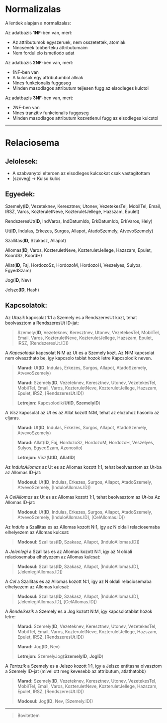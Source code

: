 # Normalizalas

A lentiek alapjan a normalizalas:

Az adatbazis __1NF__-ben van, mert:

* Az attributumok egyszeruek, nem osszetettek, atomiak
* Nincsenek tobberteku attributumaim
* Nem fordul elo ismetlodo adat

Az adatbazis __2NF__-ben van, mert:

* 1NF-ben van
* A kulcsok egy attributumbol allnak
* Nincs funkcionalis fuggoseg
* Minden masodlagos attributum teljesen fugg az elsodleges kulctol

Az adatbazis __3NF__-ben van, mert:

* 2NF-ben van
* Nincs tranzitiv funkcionalis fuggoseg
* Minden masodlagos attributum kozvetlenul fugg az elsodleges kulcstol

---

# Relaciosema
## Jelolesek:
* A szabvanytol elteroen az elsodleges kulcsokat csak vastagitottam
* [szoveg] -> Kulso kulcs 

Egyedek:
---

Szemely(__ID__, Vezeteknev, Keresztnev, Utonev, VezetekesTel, MobilTel, Email, IRSZ, Varos, KozteruletNeve, KozteruletJellege, Hazszam, Epulet)

RendszeresUt(__ID__, IndVaros, IndDatumIdo, ErkDatumIdo, ErkVaros, Hely)

Ut(__ID__, Indulas, Erkezes, Surgos, Allapot, AtadoSzemely, AtvevoSzemely)

Szallitas(__ID__, Szakasz, Allapot)

Allomas(__ID__, Varos, KozteruletNeve, KozteruletJellege, Hazszam, Epulet, KoordSz, KoordH)

Allat(__ID__, Faj, HordozoSz, HordozoM, HordozoH, Veszelyes, Sulyos, EgyedSzam)

Jog(__ID__, Nev)

Jelszo(__ID__, Hash)

Kapcsolatok:
---

Az *Utazik* kapcsolat 1:1 a Szemely es a RendszeresUt kozt, tehat beolvasztom a RendszeresUt ID-jat:

> Szemely(__ID__, Vezeteknev, Keresztnev, Utonev, VezetekesTel, MobilTel, Email, Varos, KozteruletNeve, KozteruletJellege, Hazszam, Epulet, IRSZ, [RendszeresUt.ID])

A *Kapcsolodik* kapcsolat N:M az Ut es a Szemely kozt. Az N:M kapcsolat nem olvaszthato be, igy kapcsolo tablat hozok letre Kapcsolodik neven.

> __Marad:__ Ut(__ID__, Indulas, Erkezes, Surgos, Allapot, AtadoSzemely, AtvevoSzemely)
>
> __Marad:__ Szemely(__ID__, Vezeteknev, Keresztnev, Utonev, VezetekesTel, MobilTel, Email, Varos, KozteruletNeve, KozteruletJellege, Hazszam, Epulet, IRSZ, [RendszeresUt.ID])
>
> __Letrejon:__ Kapcsolodik(__UtID__, __SzemelyID__)

A *Visz* kapcsolat az Ut es az Allat kozott N:M, tehat az elozohoz hasonlo az eljaras.

> __Marad:__  Ut(__ID__, Indulas, Erkezes, Surgos, Allapot, AtadoSzemely, AtvevoSzemely)
>
> __Marad:__ Allat(__ID__, Faj, HordozoSz, HordozoM, HordozoH, Veszelyes, Sulyos, EgyedSzam, Azonosito)
> 
> __Letrejon:__ Visz(__UtID__, __AllatID__)

Az *InduloAllomas* az Ut es az Allomas kozott 1:1, tehat beolvasztom az Ut-ba az Allomas ID-jat:

> __Modosul:__ Ut(__ID__, Indulas, Erkezes, Surgos, Allapot, AtadoSzemely, AtvevoSzemely, [InduloAllomas.ID])

A *CelAllomas* az Ut es az Allomas kozott 1:1, tehat beolvasztom az Ut-ba Az Allomas ID-jat:

> __Modosul:__ Ut(__ID__, Indulas, Erkezes, Surgos, Allapot, AtadoSzemely, AtvevoSzemely, [InduloAllomas.ID], [CelAllomas.ID])

Az *Indulo* a Szallitas es az Allomas kozott N:1, igy az N oldali relaciosemaba elhelyezem az Allomas kulcsat:

> __Modosul:__ Szallitas(__ID__, Szakasz, Allapot, [InduloAllomas.ID])

A *Jelenlegi* a Szallitas es az Allomas kozott N:1, igy az N oldali relaciosemaba elhelyezem az Allomas kulcsat:

> __Modosul:__ Szallitas(__ID__, Szakasz, Allapot, [InduloAllomas.ID], [JelenlegiAllomas.ID])

A *Cel* a Szallitas es az Allomas kozott N:1, igy az N oldali relaciosemaba elhelyezem az Allomas kulcsat:

> __Modosul:__ Szallitas(__ID__, Szakasz, Allapot, [InduloAllomas.ID], [JelenlegiAllomas.ID], [CelAllomas.ID])

A *Rendelkezik* a Szemely es a Jog kozott N:M, igy kapcsolotablat hozok letre:

> __Marad:__ Szemely(__ID__, Vezeteknev, Keresztnev, Utonev, VezetekesTel, MobilTel, Email, Varos, KozteruletNeve, KozteruletJellege, Hazszam, Epulet, IRSZ, [RendszeresUt.ID])
> 
> __Marad:__ Jog(__ID__, Nev)
>
> __Letrejon:__ SzemelyJog(__SzemelyID__, __JogID__)

A *Tartozik* a Szemely es a Jelszo kozott 1:1, igy a Jelszo entitasna olvasztom a Szemely ID-jat (mivel ott meg kevesebb az attributum, atlathatobb)

> __Marad:__ Szemely(__ID__, Vezeteknev, Keresztnev, Utonev, VezetekesTel, MobilTel, Email, Varos, KozteruletNeve, KozteruletJellege, Hazszam, Epulet, IRSZ, [RendszeresUt.ID])
>
> __Modosul:__ Jog(__ID__, Nev, [Szemely.ID])

---
> Bovitettem  
